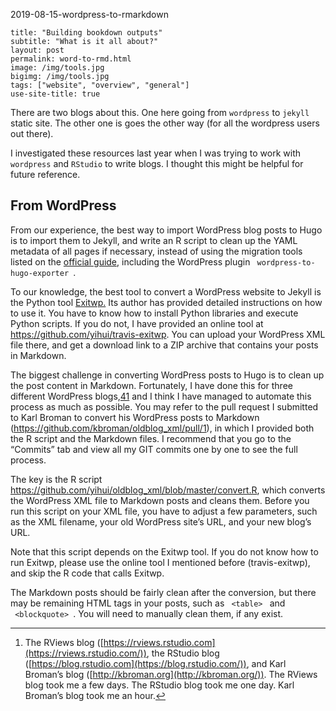  2019-08-15-wordpress-to-rmarkdown

```{YAML}
title: "Building bookdown outputs"
subtitle: "What is it all about?"
layout: post
permalink: word-to-rmd.html
image: /img/tools.jpg
bigimg: /img/tools.jpg
tags: ["website", "overview", "general"]
use-site-title: true
```

There are two blogs about this. One here going from `wordpress` to `jekyll` static site. The other one is goes the other way (for all the wordpress users out there). 

I investigated these resources last year when I was trying to work with `wordpress` and `RStudio` to write blogs. I thought this might be helpful for future reference.

## From WordPress

From our experience, the best way to import WordPress blog posts to Hugo is to import them to Jekyll, and write an R script to clean up the YAML metadata of all pages if necessary, instead of using the migration tools listed on the [official guide,](https://gohugo.io/tools/) including the WordPress plugin ` wordpress-to-hugo-exporter `.

To our knowledge, the best tool to convert a WordPress website to Jekyll is the Python tool [Exitwp.](https://github.com/thomasf/exitwp) Its author has provided detailed instructions on how to use it. You have to know how to install Python libraries and execute Python scripts. If you do not, I have provided an online tool at https://github.com/yihui/travis-exitwp. You can upload your WordPress XML file there, and get a download link to a ZIP archive that contains your posts in Markdown.

The biggest challenge in converting WordPress posts to Hugo is to clean up the post content in Markdown. Fortunately, I have done this for three different WordPress blogs,[41](https://bookdown.org/yihui/blogdown/from-wordpress.html#fn41) and I think I have managed to automate this process as much as possible. You may refer to the pull request I submitted to Karl Broman to convert his WordPress posts to Markdown (https://github.com/kbroman/oldblog_xml/pull/1), in which I provided both the R script and the Markdown files. I recommend that you go to the “Commits” tab and view all my GIT commits one by one to see the full process.

The key is the R script https://github.com/yihui/oldblog_xml/blob/master/convert.R, which converts the WordPress XML file to Markdown posts and cleans them. Before you run this script on your XML file, you have to adjust a few parameters, such as the XML filename, your old WordPress site’s URL, and your new blog’s URL.

Note that this script depends on the Exitwp tool. If you do not know how to run Exitwp, please use the online tool I mentioned before (travis-exitwp), and skip the R code that calls Exitwp.

The Markdown posts should be fairly clean after the conversion, but there may be remaining HTML tags in your posts, such as ` <table> ` and ` <blockquote> `. You will need to manually clean them, if any exist.

* * *

1. The RViews blog ([https://rviews.rstudio.com](https://rviews.rstudio.com/)), the RStudio blog ([https://blog.rstudio.com](https://blog.rstudio.com/)), and Karl Broman’s blog ([http://kbroman.org](http://kbroman.org/)). The RViews blog took me a few days. The RStudio blog took me one day. Karl Broman’s blog took me an hour.[↩](https://bookdown.org/yihui/blogdown/from-wordpress.html#fnref41)